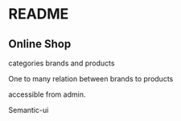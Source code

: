 # README

## Online Shop

 categories brands and products

 One to many relation between brands to products

 accessible from admin.

 Semantic-ui

